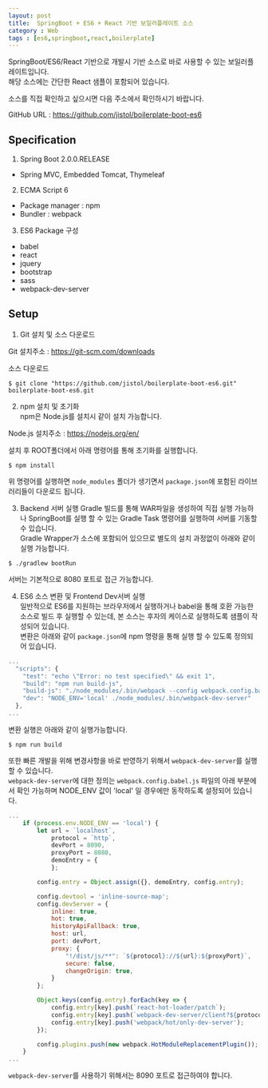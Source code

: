 ```yaml
---
layout: post
title:  SpringBoot + ES6 + React 기반 보일러플레이트 소스
category : Web
tags : [es6,springboot,react,boilerplate]
---
```

SpringBoot/ES6/React 기반으로 개발시 기반 소스로 바로 사용할 수 있는 보일러플레이트입니다.    
해당 소스에는 간단한 React 샘플이 포함되어 있습니다.

소스를 직접 확인하고 싶으시면 다음 주소에서 확인하시기 바랍니다.

GitHub URL : <https://github.com/jistol/boilerplate-boot-es6>

Specification
----
1. Spring Boot 2.0.0.RELEASE
- Spring MVC, Embedded Tomcat, Thymeleaf

2. ECMA Script 6
- Package manager : npm
- Bundler : webpack 

3. ES6 Package 구성
- babel
- react
- jquery
- bootstrap
- sass
- webpack-dev-server

Setup
----
1. Git 설치 및 소스 다운로드

Git 설치주소 : <https://git-scm.com/downloads>     

소스 다운로드     

```vim
$ git clone "https://github.com/jistol/boilerplate-boot-es6.git" boilerplate-boot-es6.git
```

2. npm 설치 및 초기화    
npm은 Node.js를 설치시 같이 설치 가능합니다.

Node.js 설치주소 : <https://nodejs.org/en/>    

설치 후 ROOT폴더에서 아래 명령어를 통해 초기화를 실행합니다.    

```vim
$ npm install
``` 

위 명령어를 실행하면 `node_modules` 폴더가 생기면서 `package.json`에 포함된 라이브러리들이 다운로드 됩니다.    

3. Backend 서버 실행
Gradle 빌드를 통해 WAR파일을 생성하여 직접 실행 가능하나 SpringBoot를 실행 할 수 있는 Gradle Task 명령어를 실행하여 서버를 기동할 수 있습니다.    
Gradle Wrapper가 소스에 포함되어 있으므로 별도의 설치 과정없이 아래와 같이 실행 가능합니다.        

```vim
$ ./gradlew bootRun
```

서버는 기본적으로 8080 포트로 접근 가능합니다.    

4. ES6 소스 변환 및 Frontend Dev서버 실행       
일반적으로 ES6를 지원하는 브라우저에서 실행하거나 babel을 통해 호환 가능한 소스로 빌드 후 실행할 수 있는데, 본 소스는 후자의 케이스로 실행하도록 샘플이 작성되어 있습니다.    
변환은 아래와 같이 `package.json`에 npm 명령을 통해 실행 할 수 있도록 정의되어 있습니다.    

```javascript
...
  "scripts": {
    "test": "echo \"Error: no test specified\" && exit 1",
    "build": "npm run build-js",
    "build-js": "./node_modules/.bin/webpack --config webpack.config.babel.js",
    "dev": "NODE_ENV='local' ./node_modules/.bin/webpack-dev-server"
  },
...
```    

변환 실행은 아래와 같이 실행가능합니다.    

```vim
$ npm run build
```

또한 빠른 개발을 위해 변경사항을 바로 반영하기 위해서 `webpack-dev-server`를 실행 할 수 있습니다.    
`webpack-dev-server`에 대한 정의는 `webpack.config.babel.js` 파일의 아래 부분에서 확인 가능하며 NODE_ENV 값이 'local' 일 경우에만 동작하도록 설정되어 있습니다.     

```javascript
...
    if (process.env.NODE_ENV == 'local') {
        let url = `localhost`,
            protocol = `http`,
            devPort = 8090,
            proxyPort = 8080,
            demoEntry = {
            };

        config.entry = Object.assign({}, demoEntry, config.entry);

        config.devtool = 'inline-source-map';
        config.devServer = {
            inline: true,
            hot: true,
            historyApiFallback: true,
            host: url,
            port: devPort,
            proxy: {
                "!/dist/js/**": `${protocol}://${url}:${proxyPort}`,
                secure: false,
                changeOrigin: true,
            }
        };

        Object.keys(config.entry).forEach(key => {
            config.entry[key].push(`react-hot-loader/patch`);
            config.entry[key].push(`webpack-dev-server/client?${protocol}://${url}:${devPort}`);
            config.entry[key].push('webpack/hot/only-dev-server');
        });

        config.plugins.push(new webpack.HotModuleReplacementPlugin());
    }
...    
```

`webpack-dev-server`를 사용하기 위해서는 8090 포트로 접근하여야 합니다.    
